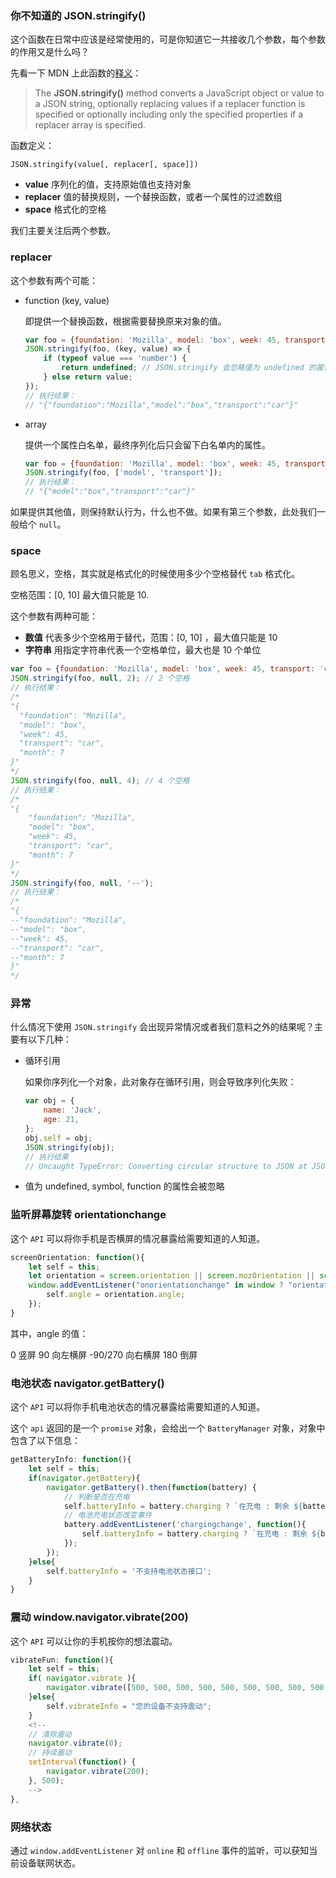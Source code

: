 ### 你不知道的 JSON.stringify()

这个函数在日常中应该是经常使用的，可是你知道它一共接收几个参数，每个参数的作用又是什么吗？

先看一下 MDN 上此函数的[释义](https://developer.mozilla.org/en-US/docs/Web/JavaScript/Reference/Global_Objects/JSON/stringify)：

> The **JSON.stringify()** method converts a JavaScript object or value to a JSON string, optionally replacing values if a replacer function is specified or optionally including only the specified properties if a replacer array is specified.

函数定义：

```
JSON.stringify(value[, replacer[, space]])
```

* **value** 序列化的值，支持原始值也支持对象
* **replacer** 值的替换规则，一个替换函数，或者一个属性的过滤数组
* **space** 格式化的空格

我们主要关注后两个参数。



### replacer

这个参数有两个可能：

* function (key, value)

  即提供一个替换函数，根据需要替换原来对象的值。

  ```js
  var foo = {foundation: 'Mozilla', model: 'box', week: 45, transport: 'car', month: 7};
  JSON.stringify(foo, (key, value) => {
      if (typeof value === 'number') {
          return undefined; // JSON.stringify 会忽略值为 undefined 的属性，此处可起到过滤作用
      } else return value;
  });
  // 执行结果：
  // "{"foundation":"Mozilla","model":"box","transport":"car"}"
  ```

* array

  提供一个属性白名单，最终序列化后只会留下白名单内的属性。

  ```js
  var foo = {foundation: 'Mozilla', model: 'box', week: 45, transport: 'car', month: 7};
  JSON.stringify(foo, ['model', 'transport']);
  // 执行结果：
  // "{"model":"box","transport":"car"}"
  ```

如果提供其他值，则保持默认行为，什么也不做。如果有第三个参数，此处我们一般给个 `null`。



### space

顾名思义，空格，其实就是格式化的时候使用多少个空格替代 `tab` 格式化。

空格范围：[0, 10] 最大值只能是 10.

这个参数有两种可能：

* **数值** 代表多少个空格用于替代，范围：[0, 10] ，最大值只能是 10
* **字符串** 用指定字符串代表一个空格单位，最大也是 10 个单位

```js
var foo = {foundation: 'Mozilla', model: 'box', week: 45, transport: 'car', month: 7};
JSON.stringify(foo, null, 2); // 2 个空格
// 执行结果：
/*
"{
  "foundation": "Mozilla",
  "model": "box",
  "week": 45,
  "transport": "car",
  "month": 7
}"
*/
JSON.stringify(foo, null, 4); // 4 个空格
// 执行结果：
/*
"{
    "foundation": "Mozilla",
    "model": "box",
    "week": 45,
    "transport": "car",
    "month": 7
}"
*/
JSON.stringify(foo, null, '--');
// 执行结果：
/*
"{
--"foundation": "Mozilla",
--"model": "box",
--"week": 45,
--"transport": "car",
--"month": 7
}"
*/
```



### 异常

什么情况下使用 `JSON.stringify` 会出现异常情况或者我们意料之外的结果呢？主要有以下几种：

* 循环引用

  如果你序列化一个对象，此对象存在循环引用，则会导致序列化失败：

  ```js
  var obj = {
      name: 'Jack',
      age: 21,
  };
  obj.self = obj;
  JSON.stringify(obj);
  // 执行结果
  // Uncaught TypeError: Converting circular structure to JSON at JSON.stringify
  ```

* 值为 undefined, symbol, function 的属性会被忽略





### 监听屏幕旋转 orientationchange

这个 `API` 可以将你手机是否横屏的情况暴露给需要知道的人知道。

```js
screenOrientation: function(){
    let self = this;
    let orientation = screen.orientation || screen.mozOrientation || screen.msOrientation;
    window.addEventListener("onorientationchange" in window ? "orientationchange" : "resize", function() {
        self.angle = orientation.angle;
    });
}
```

其中，angle 的值：

0 竖屏 90 向左横屏 -90/270 向右横屏 180 倒屏





### 电池状态 navigator.getBattery()

 这个 `API` 可以将你手机电池状态的情况暴露给需要知道的人知道。

这个 `api` 返回的是一个 `promise` 对象，会给出一个 `BatteryManager` 对象，对象中包含了以下信息：

```js
getBatteryInfo: function(){
    let self = this;
    if(navigator.getBattery){
        navigator.getBattery().then(function(battery) {
            // 判断是否在充电
            self.batteryInfo = battery.charging ? `在充电 : 剩余 ${battery.level * 100}%` : `没充电 : 剩余 ${battery.level * 100}%`;
            // 电池充电状态改变事件
            battery.addEventListener('chargingchange', function(){
                self.batteryInfo = battery.charging ? `在充电 : 剩余 ${battery.level * 100}%` : `没充电 : 剩余 ${battery.level * 100}%`;
            });
        });
    }else{
        self.batteryInfo = '不支持电池状态接口';
    }
}
```



### 震动 window.navigator.vibrate(200)

这个 `API` 可以让你的手机按你的想法震动。

```js
vibrateFun: function(){
    let self = this;
    if( navigator.vibrate ){
        navigator.vibrate([500, 500, 500, 500, 500, 500, 500, 500, 500, 500]);
    }else{
        self.vibrateInfo = "您的设备不支持震动";
    }
    <!--
    // 清除震动 
    navigator.vibrate(0);
    // 持续震动
    setInterval(function() {
        navigator.vibrate(200);
    }, 500);
    -->
},
```



### 网络状态

通过 `window.addEventListener` 对 `online` 和 `offline` 事件的监听，可以获知当前设备联网状态。